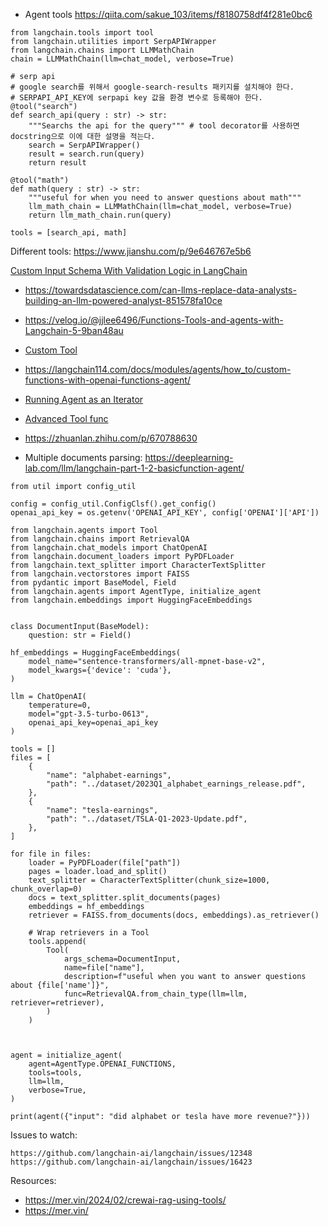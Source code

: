 - Agent tools https://qiita.com/sakue_103/items/f8180758df4f281e0bc6

```
from langchain.tools import tool
from langchain.utilities import SerpAPIWrapper
from langchain.chains import LLMMathChain
chain = LLMMathChain(llm=chat_model, verbose=True)

# serp api
# google search를 위해서 google-search-results 패키지를 설치해야 한다.
# SERPAPI_API_KEY에 serpapi key 값을 환경 변수로 등록해야 한다.
@tool("search")
def search_api(query : str) -> str:
    """Searchs the api for the query""" # tool decorator를 사용하면 docstring으로 이에 대한 설명을 적는다.
    search = SerpAPIWrapper()
    result = search.run(query)
    return result

@tool("math")
def math(query : str) -> str:
    """useful for when you need to answer questions about math"""
    llm_math_chain = LLMMathChain(llm=chat_model, verbose=True)
    return llm_math_chain.run(query)

tools = [search_api, math]
```

Different tools: https://www.jianshu.com/p/9e646767e5b6 


[Custom Input Schema With Validation Logic in LangChain](https://www.liberiangeek.net/2023/11/how-to-specify-custom-input-schema-with-validation-logic-in-langchain/)

- https://towardsdatascience.com/can-llms-replace-data-analysts-building-an-llm-powered-analyst-851578fa10ce

- https://velog.io/@jjlee6496/Functions-Tools-and-agents-with-Langchain-5-9ban48au
- [Custom Tool](https://www.liberiangeek.net/2023/11/how-to-create-custom-tools-in-langchain/)

- https://langchain114.com/docs/modules/agents/how_to/custom-functions-with-openai-functions-agent/
- [Running Agent as an Iterator](https://linuxhint.com/run-agent-iterator-langchain/)
- [Advanced Tool func](https://velog.io/@jjlee6496/Functions-Tools-and-agents-with-Langchain-6%EC%99%84)
- https://zhuanlan.zhihu.com/p/670788630 

- Multiple documents parsing: https://deeplearning-lab.com/llm/langchain-part-1-2-basicfunction-agent/

```import os
from util import config_util
 
config = config_util.ConfigClsf().get_config()
openai_api_key = os.getenv('OPENAI_API_KEY', config['OPENAI']['API'])
 
from langchain.agents import Tool
from langchain.chains import RetrievalQA
from langchain.chat_models import ChatOpenAI
from langchain.document_loaders import PyPDFLoader
from langchain.text_splitter import CharacterTextSplitter
from langchain.vectorstores import FAISS
from pydantic import BaseModel, Field
from langchain.agents import AgentType, initialize_agent
from langchain.embeddings import HuggingFaceEmbeddings
 
 
class DocumentInput(BaseModel):
    question: str = Field()
 
hf_embeddings = HuggingFaceEmbeddings(
    model_name="sentence-transformers/all-mpnet-base-v2",
    model_kwargs={'device': 'cuda'},
)
 
llm = ChatOpenAI(
    temperature=0,
    model="gpt-3.5-turbo-0613",
    openai_api_key=openai_api_key
)
 
tools = []
files = [
    {
        "name": "alphabet-earnings",
        "path": "../dataset/2023Q1_alphabet_earnings_release.pdf",
    },
    {
        "name": "tesla-earnings",
        "path": "../dataset/TSLA-Q1-2023-Update.pdf",
    },
]
 
for file in files:
    loader = PyPDFLoader(file["path"])
    pages = loader.load_and_split()
    text_splitter = CharacterTextSplitter(chunk_size=1000, chunk_overlap=0)
    docs = text_splitter.split_documents(pages)
    embeddings = hf_embeddings
    retriever = FAISS.from_documents(docs, embeddings).as_retriever()
 
    # Wrap retrievers in a Tool
    tools.append(
        Tool(
            args_schema=DocumentInput,
            name=file["name"],
            description=f"useful when you want to answer questions about {file['name']}",
            func=RetrievalQA.from_chain_type(llm=llm, retriever=retriever),
        )
    )
 
 
 
agent = initialize_agent(
    agent=AgentType.OPENAI_FUNCTIONS,
    tools=tools,
    llm=llm,
    verbose=True,
)
 
print(agent({"input": "did alphabet or tesla have more revenue?"}))
```

  Issues to watch:
  ```
  https://github.com/langchain-ai/langchain/issues/12348
  https://github.com/langchain-ai/langchain/issues/16423 
  ```

Resources:
- https://mer.vin/2024/02/crewai-rag-using-tools/
- https://mer.vin/ 
